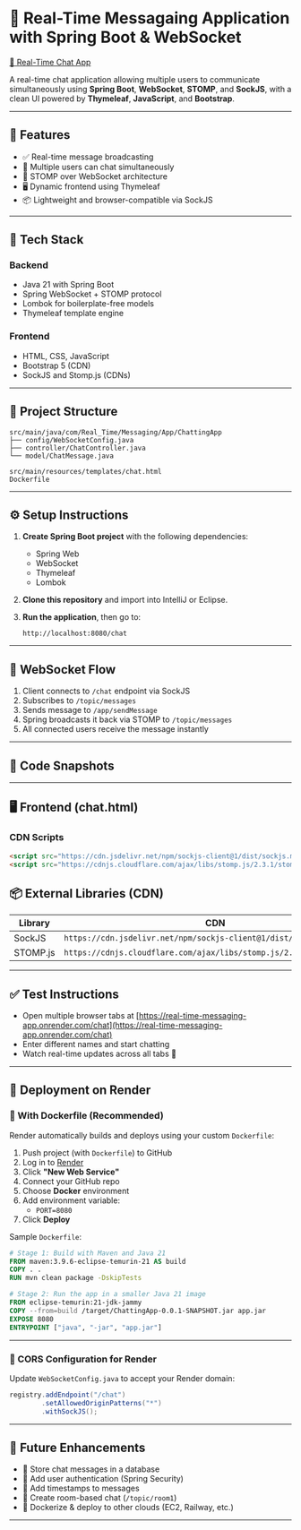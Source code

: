 # 💬 Real-Time Messagaing Application with Spring Boot & WebSocket

[🔗 Real-Time Chat App](https://real-time-messaging-app.onrender.com/chat)

A real-time chat application allowing multiple users to communicate simultaneously using **Spring Boot**, **WebSocket**, **STOMP**, and **SockJS**, with a clean UI powered by **Thymeleaf**, **JavaScript**, and **Bootstrap**.

---

## 🎯 Features

- ✅ Real-time message broadcasting
- 👥 Multiple users can chat simultaneously
- 🧾 STOMP over WebSocket architecture
- 🖥️ Dynamic frontend using Thymeleaf
- 📦 Lightweight and browser-compatible via SockJS

---

## 🧰 Tech Stack

### Backend

- Java 21 with Spring Boot
- Spring WebSocket + STOMP protocol
- Lombok for boilerplate-free models
- Thymeleaf template engine

### Frontend

- HTML, CSS, JavaScript
- Bootstrap 5 (CDN)
- SockJS and Stomp.js (CDNs)

---

## 📁 Project Structure

```
src/main/java/com/Real_Time/Messaging/App/ChattingApp
├── config/WebSocketConfig.java
├── controller/ChatController.java
└── model/ChatMessage.java

src/main/resources/templates/chat.html
Dockerfile
```

---

## ⚙️ Setup Instructions

1. **Create Spring Boot project** with the following dependencies:
   - Spring Web
   - WebSocket
   - Thymeleaf
   - Lombok

2. **Clone this repository** and import into IntelliJ or Eclipse.

3. **Run the application**, then go to:
   ```
   http://localhost:8080/chat
   ```

---

## 🧩 WebSocket Flow

1. Client connects to `/chat` endpoint via SockJS
2. Subscribes to `/topic/messages`
3. Sends message to `/app/sendMessage`
4. Spring broadcasts it back via STOMP to `/topic/messages`
5. All connected users receive the message instantly

---

## 📄 Code Snapshots

---

## 🖥️ Frontend (chat.html)

### CDN Scripts

```html
<script src="https://cdn.jsdelivr.net/npm/sockjs-client@1/dist/sockjs.min.js"></script>
<script src="https://cdnjs.cloudflare.com/ajax/libs/stomp.js/2.3.1/stomp.min.js"></script>
```


## 📦 External Libraries (CDN)

| Library   | CDN                                                                 |
|-----------|----------------------------------------------------------------------|
| SockJS    | `https://cdn.jsdelivr.net/npm/sockjs-client@1/dist/sockjs.min.js`   |
| STOMP.js  | `https://cdnjs.cloudflare.com/ajax/libs/stomp.js/2.3.1/stomp.min.js`|

---

## ✅ Test Instructions

- Open multiple browser tabs at [https://real-time-messaging-app.onrender.com/chat](https://real-time-messaging-app.onrender.com/chat)
- Enter different names and start chatting
- Watch real-time updates across all tabs 🎯

---

## 🚀 Deployment on Render

### 🔧 With Dockerfile (Recommended)

Render automatically builds and deploys using your custom `Dockerfile`:

1. Push project (with `Dockerfile`) to GitHub
2. Log in to [Render](https://render.com)
3. Click **"New Web Service"**
4. Connect your GitHub repo
5. Choose **Docker** environment
6. Add environment variable:
   - `PORT=8080`
7. Click **Deploy**

Sample `Dockerfile`:

```Dockerfile
# Stage 1: Build with Maven and Java 21
FROM maven:3.9.6-eclipse-temurin-21 AS build
COPY . .
RUN mvn clean package -DskipTests

# Stage 2: Run the app in a smaller Java 21 image
FROM eclipse-temurin:21-jdk-jammy
COPY --from=build /target/ChattingApp-0.0.1-SNAPSHOT.jar app.jar
EXPOSE 8080
ENTRYPOINT ["java", "-jar", "app.jar"]
```

---

### 🔧 CORS Configuration for Render

Update `WebSocketConfig.java` to accept your Render domain:

```java
registry.addEndpoint("/chat")
        .setAllowedOriginPatterns("*")
        .withSockJS();

```

---

## 🔧 Future Enhancements

- 💾 Store chat messages in a database
- 🔐 Add user authentication (Spring Security)
- 📅 Add timestamps to messages
- 🧩 Create room-based chat (`/topic/room1`)
- 🚢 Dockerize & deploy to other clouds (EC2, Railway, etc.)

---
